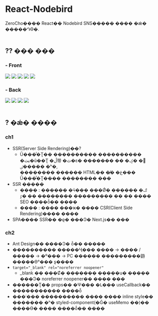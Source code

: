 # React-Nodebird
ZeroCho���� React�� Nodebird SNS����� ���� �ǽ� �����Դϴ�.
<br /> <br />

## ?? ��� ���
### - Front
<img src="https://img.shields.io/badge/Next.js-000000?style=for-the-badge&logo=Next.js&logoColor=white"> <img src="https://img.shields.io/badge/Redux Saga-764ABC?style=for-the-badge&logo=Redux-Saga&logoColor=white"> <img src="https://img.shields.io/badge/Ant Design-0170FE?style=for-the-badge&logo=Ant Design&logoColor=white"> <img src="https://img.shields.io/badge/styled components-DB7093?style=for-the-badge&logo=styledcomponents&logoColor=black"> <img src="https://img.shields.io/badge/ESLint-4B32C3?style=for-the-badge&logo=ESLint&logoColor=white"> 

### - Back
<img src="https://img.shields.io/badge/Node.js-339933?style=for-the-badge&logo=Node.js&logoColor=white"> <img src="https://img.shields.io/badge/express-000000?style=for-the-badge&logo=express&logoColor=white"> <img src="https://img.shields.io/badge/MySQL-4479A1?style=for-the-badge&logo=MySQL&logoColor=white"> <img src="https://img.shields.io/badge/Amazon AWS-232F3E?style=for-the-badge&logo=Amazon AWS&logoColor=white">
<br /> <br />

## ? �ǽ� ����
### ch1
- SSR(Server Side Rendering)�̶�?
  - Ŭ���̾�Ʈ�� ���������� ���������� �ڹٽ�ũ��Ʈ �ڵ带 �ٿ�ε� �޾� �ؼ� �� ������ ��ٸ��� �ʰ�,<br />
    �������� ������ HTML�� �̸� �غ��� Ŭ���̾�Ʈ���� �������ִ� ���
- SSR �����
  - ���� : ������ �ӵ��� ���Ǿ� ����ڰ� �� �������� �������� �� �ٷ� �� �� ����<br />
           SEO ����ȭ�� ����
  - ���� : ���� ���ϰ� ���� CSR(Client Side Rendering)���� ����<br />
- SPA���� SSR�� �ϱ� ���Ͽ� Next.js�� ���

### ch2
- Ant Design�� ����Ͽ� ȭ�� �����
- ���������� �����Ҷ��� ���� -> ���� / ����� -> �º��� -> PC ������ ���������鼭 �����ϴ°��� ȿ����
- ```target="_blank" rel="noreferrer noopener"``` 
  - _blank �� ���Ȼ� ������� �����ս� ����� ���Ͽ� noreferrer noopener�� ���� ���
- ������Ʈ�� props�� �Ѱ��ִ� �Լ��� useCallback�� ����������� ����ȭ
- ���ʿ��� ���������� ���� ���� inline style�� ������� �ʰ� styled-component(�Ǵ� useMemo ��)�� ����ϴ� ���� ����ȭ�� ����